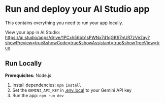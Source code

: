 # Run and deploy your AI Studio app

This contains everything you need to run your app locally.

View your app in AI Studio: https://ai.studio/apps/drive/1PCxh56bb1sPWNx7d1qGK97nUR7zVe2ay?showPreview=true&showCode=true&showAssistant=true&showTreeView=true

## Run Locally

**Prerequisites:**  Node.js


1. Install dependencies:
   `npm install`
2. Set the `GEMINI_API_KEY` in [.env.local](.env.local) to your Gemini API key
3. Run the app:
   `npm run dev`
